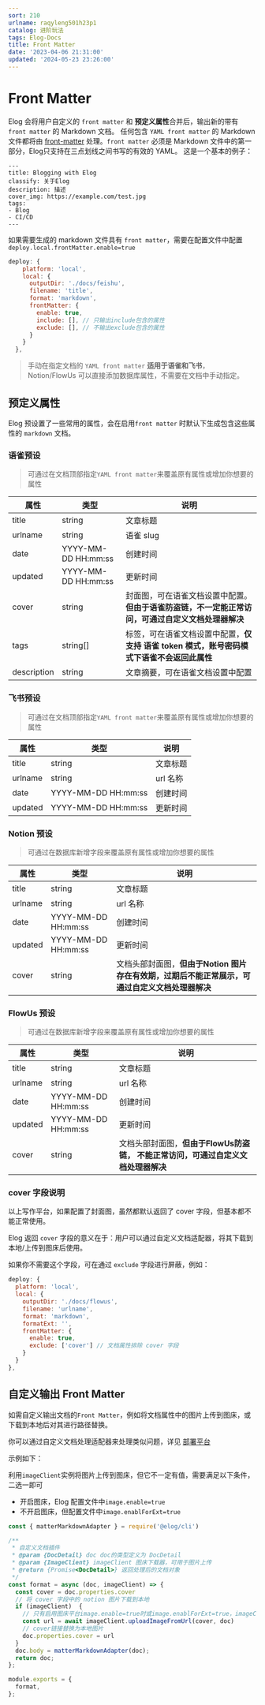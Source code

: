 ```yaml
---
sort: 210
urlname: raqyleng501h23p1
catalog: 进阶玩法
tags: Elog-Docs
title: Front Matter
date: '2023-04-06 21:31:00'
updated: '2024-05-23 23:26:00'
---
```


# Front Matter


Elog 会将用户自定义的 `front matter` 和 **预定义属性**合并后，输出新的带有 `front matter` 的 Markdown 文档。 任何包含 `YAML front matter` 的 Markdown 文件都将由 [front-matter](https://www.npmjs.com/package/front-matter) 处理。`front matter` 必须是 Markdown 文件中的第一部分，Elog只支持在三点划线之间书写的有效的 YAML。 这是一个基本的例子：


```text
---
title: Blogging with Elog
classify: 关于Elog
description: 描述
cover_img: https://example.com/test.jpg
tags:
- Blog
- CI/CD
---
```


如果需要生成的 markdown 文件具有 `front matter`，需要在配置文件中配置`deploy.local.frontMatter.enable=true`


```javascript
deploy: {
    platform: 'local',
    local: {
      outputDir: './docs/feishu',
      filename: 'title',
      format: 'markdown',
      frontMatter: {
        enable: true,
        include: [], // 只输出include包含的属性
        exclude: [], // 不输出exclude包含的属性
      }
    }
  },
```


> 手动在指定文档的 `YAML front matter` **适用于语雀和飞书**，Notion/FlowUs 可以直接添加数据库属性，不需要在文档中手动指定。


## 预定义属性


Elog 预设置了一些常用的属性，会在启用`front matter` 时默认下生成包含这些属性的 `markdown` 文档。


### 语雀预设


> 可通过在文档顶部指定`YAML front matter`来覆盖原有属性或增加你想要的属性


| 属性          | 类型                  | 说明                                                  |
| ----------- | ------------------- | --------------------------------------------------- |
| title       | string              | 文章标题                                                |
| urlname     | string              | 语雀 slug                                             |
| date        | YYYY-MM-DD HH:mm:ss | 创建时间                                                |
| updated     | YYYY-MM-DD HH:mm:ss | 更新时间                                                |
| cover       | string              | 封面图，可在语雀文档设置中配置。**但由于语雀防盗链，不一定能正常访问，可通过自定义文档处理器解决** |
| tags        | string[]            | 标签，可在语雀文档设置中配置，**仅支持 语雀 token 模式，账号密码模式下语雀不会返回此属性** |
| description | string              | 文章摘要，可在语雀文档设置中配置                                    |


### 飞书预设


> 可通过在文档顶部指定`YAML front matter`来覆盖原有属性或增加你想要的属性


| 属性      | 类型                  | 说明     |
| ------- | ------------------- | ------ |
| title   | string              | 文章标题   |
| urlname | string              | url 名称 |
| date    | YYYY-MM-DD HH:mm:ss | 创建时间   |
| updated | YYYY-MM-DD HH:mm:ss | 更新时间   |


### Notion 预设


> 可通过在数据库新增字段来覆盖原有属性或增加你想要的属性


| 属性      | 类型                  | 说明                                                    |
| ------- | ------------------- | ----------------------------------------------------- |
| title   | string              | 文章标题                                                  |
| urlname | string              | url 名称                                                |
| date    | YYYY-MM-DD HH:mm:ss | 创建时间                                                  |
| updated | YYYY-MM-DD HH:mm:ss | 更新时间                                                  |
| cover   | string              | 文档头部封面图，**但由于Notion 图片存在有效期，过期后不能正常展示，可通过自定义文档处理器解决** |


### FlowUs 预设


> 可通过在数据库新增字段来覆盖原有属性或增加你想要的属性


| 属性      | 类型                  | 说明                                             |
| ------- | ------------------- | ---------------------------------------------- |
| title   | string              | 文章标题                                           |
| urlname | string              | url 名称                                         |
| date    | YYYY-MM-DD HH:mm:ss | 创建时间                                           |
| updated | YYYY-MM-DD HH:mm:ss | 更新时间                                           |
| cover   | string              | 文档头部封面图，**但由于FlowUs防盗链， 不能正常访问，可通过自定义文档处理器解决** |


### cover 字段说明


以上写作平台，如果配置了封面图，虽然都默认返回了 cover 字段，但基本都不能正常使用。


Elog 返回 `cover` 字段的意义在于：用户可以通过自定义文档适配器，将其下载到本地/上传到图床后使用。


如果你不需要这个字段，可在通过 `exclude` 字段进行屏蔽，例如：


```javascript
deploy: {
  platform: 'local',
  local: {
    outputDir: './docs/flowus',
    filename: 'urlname',
    format: 'markdown',
    formatExt: '',
    frontMatter: {
      enable: true,
      exclude: ['cover'] // 文档属性排除 cover 字段
    }
  }
},
```


## 自定义输出 Front Matter


如需自定义输出文档的`Front Matter`，例如将文档属性中的图片上传到图床，或下载到本地后对其进行路径替换。


你可以通过自定义文档处理适配器来处理类似问题，详见 [部署平台](/notion/deploy-platform#formatext-字段说明)


示例如下：


利用`imageClient`实例将图片上传到图床，但它不一定有值，需要满足以下条件，二选一即可

- 开启图床，Elog 配置文件中`image.enable=true`
- 不开启图床，但配置文件中`image.enablForExt=true`

```javascript
const { matterMarkdownAdapter } = require('@elog/cli')

/**
 * 自定义文档插件
 * @param {DocDetail} doc doc的类型定义为 DocDetail
 * @param {ImageClient} imageClient 图床下载器，可用于图片上传
 * @return {Promise<DocDetail>} 返回处理后的文档对象
 */
const format = async (doc, imageClient) => {
  const cover = doc.properties.cover
  // 将 cover 字段中的 notion 图片下载到本地
  if (imageClient)  {
    // 只有启用图床平台image.enable=true时或image.enablForExt=true，imageClient才能用，否则请自行实现图片上传
    const url = await imageClient.uploadImageFromUrl(cover, doc)
    // cover链接替换为本地图片
    doc.properties.cover = url
  }
  doc.body = matterMarkdownAdapter(doc);
  return doc;
};

module.exports = {
  format,
};
```

